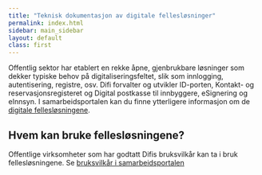 ```yaml
---
title: "Teknisk dokumentasjon av digitale fellesløsninger"
permalink: index.html
sidebar: main_sidebar
layout: default
class: first
---
```


Offentlig sektor har etablert en rekke åpne, gjenbrukbare løsninger som dekker typiske behov på digitaliseringsfeltet, slik som innlogging, autentisering, registre, osv. Difi forvalter og utvikler ID-porten, Kontakt- og reservasjonsregisteret og Digital postkasse til innbyggere, eSignering og eInnsyn. I samarbeidsportalen kan du finne ytterligere informasjon om de [digitale fellesløsningene](https://samarbeid.difi.no/felleslosninger).

## Hvem kan bruke fellesløsningene?
Offentlige virksomheter som har godtatt Difis bruksvilkår kan ta i bruk fellesløsningene. Se [bruksvilkår i samarbeidsportalen](https://samarbeid.difi.no/bruksvilkar/bruksvilkar-difis-felleslosninger)
